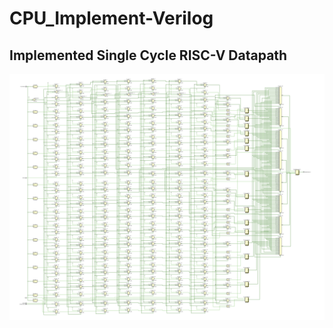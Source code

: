 # CPU_Implement-Verilog
## Implemented  Single Cycle RISC-V Datapath
![p1](https://github.com/ChingSsuyuan/CPU_Implement-Verilog/blob/836fe2c69462da4111c958b30e896772300337ff/Design%20Schematics/Data_memory.png)

